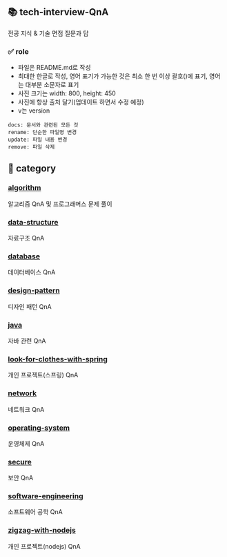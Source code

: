 ## 📚 tech-interview-QnA

전공 지식 & 기술 면접 질문과 답

### ✅ role

- 파일은 README.md로 작성
- 최대한 한글로 작성, 영어 표기가 가능한 것은 최소 한 번 이상 괄호()에 표기, 영어는 대부분 소문자로 표기
- 사진 크기는 width: 800, height: 450
- 사진에 항상 출처 달기(업데이트 하면서 수정 예정)
- v는 version 

```
docs: 문서와 관련된 모든 것
rename: 단순한 파일명 변경
update: 파일 내용 변경
remove: 파일 삭제
```

## 📂 category

### [algorithm](https://github.com/m1nnh/tech-interview-QnA/tree/master/algorithm)

알고리즘 QnA 및 프로그래머스 문제 풀이

### [data-structure](https://github.com/m1nnh/tech-interview-QnA/tree/master/data-structure)

자료구조 QnA

### [database](https://github.com/m1nnh/tech-interview-QnA/tree/master/database)

데이터베이스 QnA

### [design-pattern](https://github.com/m1nnh/tech-interview-QnA/tree/master/design-pattern)

디자인 패턴 QnA

### [java](https://github.com/m1nnh/tech-interview-QnA/tree/master/java)

자바 관련 QnA

### [look-for-clothes-with-spring](https://github.com/m1nnh/tech-interview-QnA/tree/master/look-for-clothes-with-spring)

개인 프로젝트(스프링) QnA

### [network](https://github.com/m1nnh/tech-interview-QnA/tree/master/network)

네트워크 QnA

### [operating-system](https://github.com/m1nnh/tech-interview-QnA/tree/master/operating-system)

운영체제 QnA

### [secure](https://github.com/m1nnh/tech-interview-QnA/tree/master/secure)

보안 QnA

### [software-engineering](https://github.com/m1nnh/tech-interview-QnA/tree/master/software-engineering)

소프트웨어 공학 QnA

### [zigzag-with-nodejs](https://github.com/m1nnh/tech-interview-QnA/tree/master/zigzag-with-nodejs)

개인 프로젝트(nodejs) QnA



